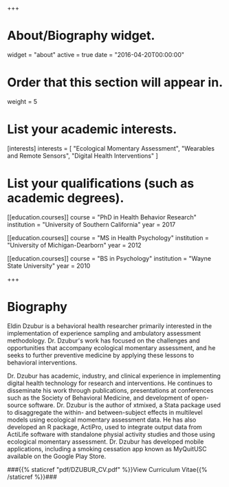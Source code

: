 +++
# About/Biography widget.
widget = "about"
active = true
date = "2016-04-20T00:00:00"

# Order that this section will appear in.
weight = 5

# List your academic interests.
[interests]
  interests = [
    "Ecological Momentary Assessment",
    "Wearables and Remote Sensors",
    "Digital Health Interventions"
  ]

# List your qualifications (such as academic degrees).
[[education.courses]]
  course = "PhD in Health Behavior Research"
  institution = "University of Southern California"
  year = 2017

[[education.courses]]
  course = "MS in Health Psychology"
  institution = "University of Michigan-Dearborn"
  year = 2012

[[education.courses]]
  course = "BS in Psychology"
  institution = "Wayne State University"
  year = 2010

+++

# Biography

Eldin Dzubur is a behavioral health researcher primarily interested in the implementation  of experience sampling and ambulatory assessment methodology. Dr. Dzubur's work has focused on the challenges and opportunities that accompany ecological momentary assessment, and he seeks to further preventive medicine by applying these lessons to behavioral interventions.

Dr. Dzubur has academic, industry, and clinical experience in implementing digital health technology for research and interventions. He continues to disseminate his work through publications, presentations at conferences such as the Society of Behavioral Medicine, and development of open-source software. Dr. Dzubur is the author of xtmixed, a Stata package used to disaggregate the within- and between-subject effects in multilevel models using ecological momentary assessment data. He has also developed an R package, ActiPro, used to integrate output data from ActiLife software with standalone physial activity studies and those using ecological momentary assessment. Dr. Dzubur has developed mobile applications, including a smoking cessation app known as MyQuitUSC available on the Google Play Store.

###{{% staticref "pdf/DZUBUR_CV.pdf" %}}View Curriculum Vitae{{% /staticref %}}###
